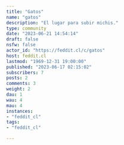 ```yaml
---
title: "Gatos" 
name: "gatos"
description: "El lugar para subir michis."
type: community
date: "2023-06-21 14:54:14"
draft: false
nsfw: false
actor_id: "https://feddit.cl/c/gatos"
host: feddit.cl
lastmod: "1969-12-31 19:00:00"
published: "2023-06-17 02:15:02"
subscribers: 7
posts: 2
comments: 3
weight: 2
dau: 1
wau: 4
mau: 4
instances:
- "feddit_cl"
tags: 
- "feddit_cl"

---
```

